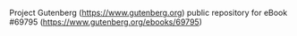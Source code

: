 Project Gutenberg (https://www.gutenberg.org) public repository for
eBook #69795 (https://www.gutenberg.org/ebooks/69795)
